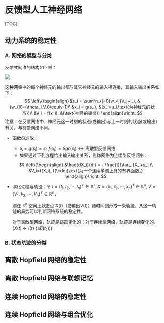 



# 反馈型人工神经网络





[TOC]







## 动力系统的稳定性

### A. 网络的模型与分类

反馈式网络的结构如下图：

![](https://i.loli.net/2018/11/15/5bed1157bf7eb.png)

这种网络中的每个神经元的输出都与其它神经元的输入相连接，其输入输出关系如下：
$$
\left\{\begin{align}
&s_i = \sum^n_{j=0}w_{ij}V_j+I_i, &(w_{i0}=\theta_i,V_0\equiv-1)\\ 
&x_i = g(s_i), &(x_i=u_i,\text{为神经元的状态})\\ 
&V_i = f(x_i), &(\text{神经的输出})
\end{align}\right.
$$
注意：在反馈网络中，神经元这一时刻的状态(或输出)与上一时刻的状态(或输出)有关，与前馈网络不同。

- 函数的选取：
  - $x_i=g(s_i)=s_i$, $f(x_i)=Sgn(x_i) \leftrightarrow \text{离散型反馈网络}$
  - 如果通过下列方程给出输入输出关系，则称网络为连续型反馈网络：

  $$
  \left\{\begin{align}
  &\frac{dX_i}{dt} = - \frac{1}{\tau_i}X_i+s_i \\
  &V_i=f(X_i), f(\cdot)\text{为一个连续单调上升的有界函数。}
  \end{align}\right.
  $$

- 演化过程与轨迹：令 $I=(I_1,I_2,\cdots,I_n)^T\in\mathbb{R}^n,X=(x_1,x_2,\cdots,x_n)^T\in\mathbb{R}^n,V=(V_1,V_2,\cdots,V_n)^T\in\mathbb{R}^n$，

  则在 $\mathbb{R}^n$ 空间上状态点 $X(t)$（或输出$V(t)$）随时间则形成一条轨迹，从这一轨迹的趋势可以判断网络系统的稳定性。

  对于离散型网络，轨迹是跳跃变化的；对于连续型网络，轨迹是连续变化的。$(X(t)\leftarrow I(t)\,\,(或 I(t_0)))$



### B. 状态轨迹的分类









## 离散 Hopfield 网络的稳定性







## 离散 Hopfield 网络与联想记忆





## 连续 Hopfield 网络的稳定性





## 连续 Hopfield 网络与组合优化